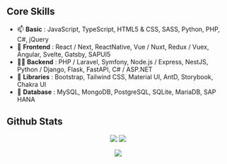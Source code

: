 ## Core Skills

- 📫 <b>Basic</b> : JavaScript, TypeScript, HTML5 & CSS, SASS, Python, PHP, C#, jQuery
- 🔭 <b>Frontend</b> : React / Next, ReactNative, Vue / Nuxt, Redux / Vuex, Angular, Svelte, Gatsby, SAPUI5
- 👨‍💻 <b>Backend</b> : PHP / Laravel, Symfony, Node.js / Express, NestJS, Python / Django, Flask, FastAPI, C# / ASP.NET
- 🌱 <b>Libraries</b> : Bootstrap, Tailwind CSS, Material UI, AntD, Storybook, Chakra UI
- 💬 <b>Database</b> : MySQL, MongoDB, PostgreSQL, SQLite, MariaDB, SAP HANA

## Github Stats
<p align = "center">
  <img src = "https://github-readme-stats.vercel.app/api?username=NikDev27&show_icons=true&&include_all_commits=true&count_private=true&theme=light&line_height=27">
  <img src = "https://github-readme-stats.vercel.app/api/top-langs/?username=NikDev27&langs_count=8&layout=compact&theme=light&include_all_commits=true&line_height=27">
  </a>
  
<p align="center" style="margin-bottom: 10px;">
    <img src="https://github-profile-trophy.vercel.app/?username=NikDev27&column=7&theme=light"/>
</p>
</p>
</details>
